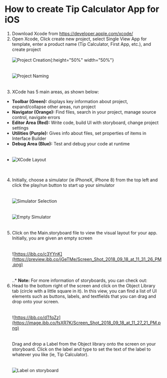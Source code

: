 # How to create Tip Calculator App for iOS

1. Download Xcode from https://developer.apple.com/xcode/
2. Open Xcode, Click create new project, select Single View App for template, enter a product name (Tip Calculator, First App, etc.), and create project <br /> <br />
![Project Creation](https://image.ibb.co/iY851e/Screen_Shot_2018_09_18_at_11_13_33_PM.png){:height="50%" width="50%"} <br /> <br /> <br />
![Project Naming](https://image.ibb.co/hccLZz/Screen_Shot_2018_09_18_at_11_14_13_PM.png) <br /> <br /> <br />
3. XCode has 5 main areas, as shown below:
  * **Toolbar (Green):** displays key information about project, expand/collapse other areas, run project
  * **Navigator (Orange):** Find files, search in your project, manage source control, navigate errors
  * **Editor Area (Red):** Write code, build UI with storyboard, change project settings
  * **Utilities (Purple):** Gives info about files, set properties of items in Interface Builder
  * **Debug Area (Blue):** Test and debug your code at runtime <br /> <br /> <br />
  * ![XCode Layout](https://cdn.rawgit.com/MakeSchool-Tutorials/Magic-8Ball-Swift4/master/P2-New-Project/assets/xcode_areas.png) <br /> <br /> <br />
4. Initially, choose a simulator (ie iPhoneX, iPhone 8) from the top left and click the play/run button to start up your simulator <br /><br /> <br />
![Simulator Selection](https://preview.ibb.co/c19Zuz/Screen_Shot_2018_09_18_at_11_20_27_PM.png) <br /> <br /> <br />
![Empty Simulator](https://preview.ibb.co/nJXhge/Screen_Shot_2018_09_18_at_11_22_25_PM.png) <br /> <br /> <br />
5. Click on the Main.storyboard file to view the visual layout for your app. Initially, you are given an empty screen <br /> <br /> <br />
![https://ibb.co/c3YYnK](https://preview.ibb.co/jGeTMe/Screen_Shot_2018_09_18_at_11_31_26_PM.png) <br /> <br /> <br />
..* **Note:** For more information of storyboards, you can check out:
6. Head to the bottom right of the screen and click on the Object Library tab (circle with a little square in it). In this view, you can find a list of UI elements such as buttons, labels, and textfields that you can drag and drop onto your screen. <br /> <br /> <br />
![https://ibb.co/dTfqZz](https://image.ibb.co/fsXR7K/Screen_Shot_2018_09_18_at_11_27_21_PM.png) <br /> <br /> <br />
Drag and drop a Label from the Object library onto the screen on your storyboard. Click on the label and type to set the text of the label to whatever you like (ie, Tip Calculator). <br /> <br /> <br />
![Label on storyboard](https://preview.ibb.co/hitoMe/Screen_Shot_2018_09_18_at_11_40_11_PM.png)






